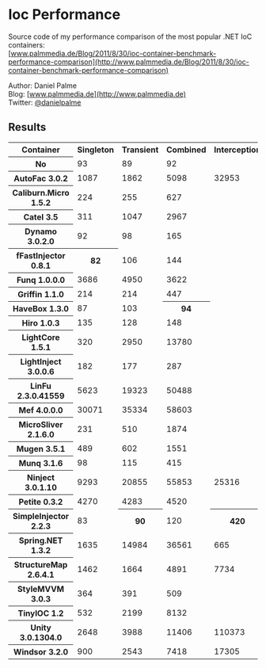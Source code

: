 Ioc Performance
===============

Source code of my performance comparison of the most popular .NET IoC containers:  
[www.palmmedia.de/Blog/2011/8/30/ioc-container-benchmark-performance-comparison](http://www.palmmedia.de/Blog/2011/8/30/ioc-container-benchmark-performance-comparison)

Author: Daniel Palme  
Blog: [www.palmmedia.de](http://www.palmmedia.de)  
Twitter: [@danielpalme](http://twitter.com/danielpalme)  

Results
-------
<table>
<tr><th>Container</th><th>Singleton</th><th>Transient</th><th>Combined</th><th>Interception</th></tr>
<tr><th>No</th><td>93</td><td>89</td><td>92</td><td></td></tr>
<tr><th>AutoFac 3.0.2</th><td>1087</td><td>1862</td><td>5098</td><td>32953</td></tr>
<tr><th>Caliburn.Micro 1.5.2</th><td>224</td><td>255</td><td>627</td><td></td></tr>
<tr><th>Catel 3.5</th><td>311</td><td>1047</td><td>2967</td><td></td></tr>
<tr><th>Dynamo 3.0.2.0</th><td>92</td><td>98</td><td>165</td><td></td></tr>
<tr><th>fFastInjector 0.8.1</th><th>82</th><td>106</td><td>144</td><td></td></tr>
<tr><th>Funq 1.0.0.0</th><td>3686</td><td>4950</td><td>3622</td><td></td></tr>
<tr><th>Griffin 1.1.0</th><td>214</td><td>214</td><td>447</td><td></td></tr>
<tr><th>HaveBox 1.3.0</th><td>87</td><td>103</td><th>94</th><td></td></tr>
<tr><th>Hiro 1.0.3</th><td>135</td><td>128</td><td>148</td><td></td></tr>
<tr><th>LightCore 1.5.1</th><td>320</td><td>2950</td><td>13780</td><td></td></tr>
<tr><th>LightInject 3.0.0.6</th><td>182</td><td>177</td><td>287</td><td></td></tr>
<tr><th>LinFu 2.3.0.41559</th><td>5623</td><td>19323</td><td>50488</td><td></td></tr>
<tr><th>Mef 4.0.0.0</th><td>30071</td><td>35334</td><td>58603</td><td></td></tr>
<tr><th>MicroSliver 2.1.6.0</th><td>231</td><td>510</td><td>1874</td><td></td></tr>
<tr><th>Mugen 3.5.1</th><td>489</td><td>602</td><td>1551</td><td></td></tr>
<tr><th>Munq 3.1.6</th><td>98</td><td>115</td><td>415</td><td></td></tr>
<tr><th>Ninject 3.0.1.10</th><td>9293</td><td>20855</td><td>55853</td><td>25316</td></tr>
<tr><th>Petite 0.3.2</th><td>4270</td><td>4283</td><td>4520</td><td></td></tr>
<tr><th>SimpleInjector 2.2.3</th><td>83</td><th>90</th><td>120</td><th>420</th></tr>
<tr><th>Spring.NET 1.3.2</th><td>1635</td><td>14984</td><td>36561</td><td>665</td></tr>
<tr><th>StructureMap 2.6.4.1</th><td>1462</td><td>1664</td><td>4891</td><td>7734</td></tr>
<tr><th>StyleMVVM 3.0.3</th><td>364</td><td>391</td><td>509</td><td></td></tr>
<tr><th>TinyIOC 1.2</th><td>532</td><td>2199</td><td>8132</td><td></td></tr>
<tr><th>Unity 3.0.1304.0</th><td>2648</td><td>3988</td><td>11406</td><td>110373</td></tr>
<tr><th>Windsor 3.2.0</th><td>900</td><td>2543</td><td>7418</td><td>17305</td></tr>
</table>
